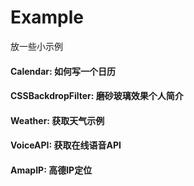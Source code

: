 # Example
放一些小示例

#### Calendar: 如何写一个日历
#### CSSBackdropFilter: 磨砂玻璃效果个人简介
#### Weather: 获取天气示例
#### VoiceAPI: 获取在线语音API
#### AmapIP: 高德IP定位
